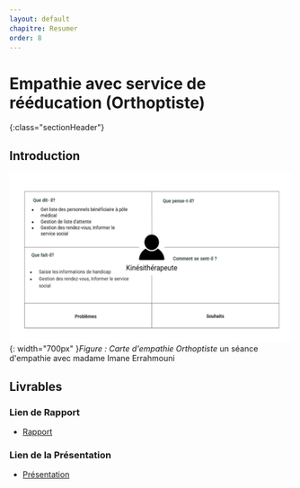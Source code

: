 ```yaml
---
layout: default
chapitre: Resumer
order: 8
---
```

# Empathie avec service de rééducation (Orthoptiste) 
{:class="sectionHeader"}

<!-- new slide -->

## Introduction 
![carte d'empathie Orthoptiste](./images/carte-empathie-orthoptiste-Imane-Errahmouni.png){: width="700px" }*Figure : Carte d'empathie Orthoptiste*
un séance d'empathie avec madame Imane Errahmouni 

## Livrables
### Lien de Rapport
- [Rapport](/besoin/empathie-orthoptiste/rapport.html)


### Lien de la Présentation
- [Présentation](/besoin/empathie-orthoptiste/presentation.html)

<!-- new slide -->
